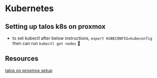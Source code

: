 # Kubernetes


## Setting up talos k8s on proxmox
* to set kubectl after below instructions, `export KUBECONFIG=kubeconfig` then can run `kubectl get nodes` 🙂

## Resources
[talos on proxmox setup](https://www.talos.dev/v1.0/talos-guides/install/virtualized-platforms/proxmox/)